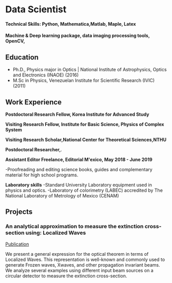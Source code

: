 # Data Scientist

#### Technical Skills: Python, Mathematica,Matlab, Maple, Latex
#### Machine & Deep learning package, data imaging processing tools, OpenCV,

## Education
- Ph.D., Physics major in Optics | National Institute of Astrophysics, Optics and Electronics (INAOE) (2016)
- M.Sc in Physics, Venezuelan Institute for Scientific Research  (IVIC) (2011)

## Work Experience

**Postdoctoral Research Fellow,  Korea Institute for Advanced Study**

**Visiting Research Fellow, Institute for Basic Science, Physics of Complex System** 

**Visiting Research  Scholar,National Center for Theoretical Sciences,NTHU**

**Postdoctoral Researcher,**.

**Assistant Editor Freelance, Editorial M\'exico, May 2018 - June 2019**

-Proofreading  and editing science books, guides and complementary material for high school programs.

**Laboratory skills**
-Standard University Laboratory equipment used   in physics and optics.
-Laboratory of colorimetry  (LABEC)  accredited by The  National Laboratory of  Metrology of Mexico (CENAM) 

## Projects
### An analytical approximation to measure the extinction cross-section using: Localized Waves
[Publication](https://iopscience.iop.org/article/10.1088/2399-6528/ac3ec4)

We present a general expression for the optical theorem in terms of Localized Waves. This representation is well-known and commonly used to generate Frozen waves, Xwaves, and other propagation invariant beams. We analyze several examples using different input beam sources on a circular detector to measure the extinction cross-section.

